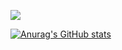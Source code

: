 ![](https://komarev.com/ghpvc/?username=m2rsho&color=blueviolet)


[![Anurag's GitHub stats](https://github-readme-stats.vercel.app/api?username=m2rsho&theme=dark)](https://github.com/anuraghazra/github-readme-stats)

